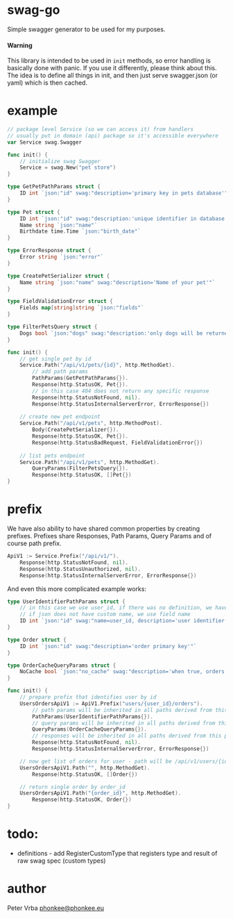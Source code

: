 # swag-go

Simple swagger generator to be used for my purposes.

####  Warning
This library is intended to be used in `init` methods, so error handling is basically done with panic.
If you use it differently, please think about this.
The idea is to define all things in init, and then just serve swagger.json (or yaml) which is then cached.

# example

```go
// package level Service (so we can access it) from handlers
// usually put in domain (api) package so it's accessible everywhere
var Service swag.Swagger

func init() {
	// initialize swag Swagger
	Service = swag.New("pet store")
}

type GetPetPathParams struct {
	ID int `json:"id" swag:"description='primary key in pets database'"`
}

type Pet struct {
	ID int `json:"id" swag:"description:'unique identifier in database'"`
	Name string `json:"name"`
	Birthdate time.Time `json:"birth_date"`
}

type ErrorResponse struct {
	Error string `json:"error"`
}

type CreatePetSerializer struct {
	Name string `json:"name" swag:"description='Name of your pet'"`
}

type FieldValidationError struct {
	Fields map[string]string `json:"fields"`
}

type FilterPetsQuery struct {
	Dogs bool `json:"dogs" swag:"description:'only dogs will be returned'"`
}

func init() {
	// get single pet by id
    Service.Path("/api/v1/pets/{id}", http.MethodGet).
        // add path params
        PathParams(GetPetPathParams{}).
        Response(http.StatusOK, Pet{}).
        // in this case 404 does not return any specific response
		Response(http.StatusNotFound, nil).
        Response(http.StatusInternalServerError, ErrorResponse{})
    
    // create new pet endpoint
    Service.Path("/api/v1/pets", http.MethodPost).
        Body(CreatePetSerializer{}).
        Response(http.StatusOK, Pet{}).
        Response(http.StatusBadRequest, FieldValidationError{})
    
    // list pets endpoint
    Service.Path("/api/v1/pets", http.MethodGet).
        QueryParams(FilterPetsQuery{}).
        Response(http.StatusOK, []Pet{})
}
```

# prefix

We have also ability to have shared common properties by creating prefixes.
Prefixes share Responses, Path Params, Query Params and of course path prefix.

```go
ApiV1 := Service.Prefix("/api/v1/").
	Response(http.StatusNotFound, nil).
    Response(http.StatusUnauthorized, nil).
	Response(http.StatusInternalServerError, ErrorResponse{})
```

And even this more complicated example works:

```go
type UserIdentifierPathParams struct {
	// in this case we use user_id, if there was no definition, we have a look into json (if disabled we do not use field)
	// if json does not have custom name, we use field name
	ID int `json:"id" swag:"name=user_id, description='user identifier'"`
}

type Order struct {
	ID int `json:"id" swag:"description='order primary key'"`
}

type OrderCacheQueryParams struct {
	NoCache bool `json:"no_cache" swag:"description='when true, orders will be fetched from database'"`
}

func init() {
    // prepare prefix that identifies user by id
	UsersOrdersApiV1 := ApiV1.Prefix("users/{user_id}/orders").
		// path params will be inherited in all paths derived from this prefix
		PathParams(UserIdentifierPathParams{}).
		// query params will be inherited in all paths derived from this prefix 
		QueryParams(OrderCacheQueryParams{}).
        // responses will be inherited in all paths derived from this prefix
		Response(http.StatusNotFound, nil).
        Response(http.StatusInternalServerError, ErrorResponse{})

	// now get list of orders for user - path will be /api/v1/users/{id}/orders
    UsersOrdersApiV1.Path("", http.MethodGet).
		Response(http.StatusOK, []Order{})

	// return single order by order_id
    UsersOrdersApiV1.Path("{order_id}", http.MethodGet).
		Response(http.StatusOK, Order{})
}

```

# todo:
- definitions - add RegisterCustomType that registers type and result of raw swag spec (custom types)


# author

Peter Vrba <phonkee@phonkee.eu>

